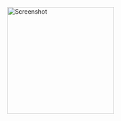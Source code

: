 <img src="https://github.com/Echimara/Project3/blob/master/Screenshot_20231202_185645.png" alt="Screenshot" width="250"/> 
